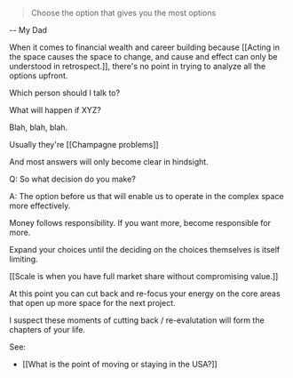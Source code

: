 
> Choose the option that gives you the most options 

-- My Dad

When it comes to financial wealth and career building because [[Acting in the space causes the space to change, and cause and effect can only be understood in retrospect.]], there's no point in trying to analyze all the options upfront.

Which person should I talk to?

What will happen if XYZ?

Blah, blah, blah.

Usually they're [[Champagne problems]]

And most answers will only become clear in hindsight.

Q: So what decision do you make?

A: The option before us that will enable us to operate in the complex space more effectively.

Money follows responsibility. If you want more, become responsible for more. 

Expand your choices until the deciding on the choices themselves is itself limiting.

[[Scale is when you have full market share without compromising value.]]

At this point you can cut back and re-focus your energy on the core areas that open up more space for the next project.

I suspect these moments of cutting back / re-evalutation will form the chapters of your life.

See:

- [[What is the point of moving or staying in the USA?]]